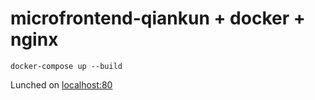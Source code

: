 # microfrontend-qiankun + docker + nginx

```
docker-compose up --build
```

Lunched on [localhost:80](http://localhost/)
